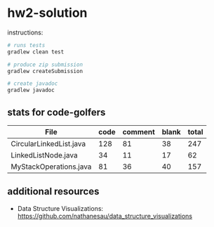 # hw2-solution

instructions:

```bash
# runs tests
gradlew clean test

# produce zip submission
gradlew createSubmission

# create javadoc
gradlew javadoc
```

## stats for code-golfers

| File | code  | comment | blank | total | 
| ---- | ----- | ------- | ----- | ----- |
| CircularLinkedList.java | 128 | 81 | 38 | 247 |
| LinkedListNode.java | 34 | 11 | 17 | 62 |
| MyStackOperations.java | 81 | 36 | 40 | 157 |

## additional resources

* Data Structure Visualizations: https://github.com/nathanesau/data_structure_visualizations
